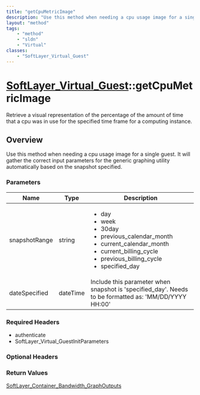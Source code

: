 ```yaml
---
title: "getCpuMetricImage"
description: "Use this method when needing a cpu usage image for a single guest.  It will gather the correct input parameters for the... "
layout: "method"
tags:
    - "method"
    - "sldn"
    - "Virtual"
classes:
    - "SoftLayer_Virtual_Guest"
---
```

# [SoftLayer_Virtual_Guest](/reference/services/SoftLayer_Virtual_Guest)::getCpuMetricImage

Retrieve a visual representation of the percentage of the amount of time that a cpu was in use for the specified time frame for a computing instance. 


## Overview 
Use this method when needing a cpu usage image for a single guest.  It will gather the correct input parameters for the generic graphing utility automatically based on the snapshot specified. 

### Parameters 
|Name | Type | Description |
| --- | --- | --- |
|snapshotRange| string| <ul type="xsd:string"> <li title="day">day</li> <li title="week">week</li> <li title="30day">30day</li> <li title="previous_calendar_month">previous_calendar_month</li> <li title="current_calendar_month">current_calendar_month</li> <li title="current_billing_cycle">current_billing_cycle</li> <li title="previous_billing_cycle">previous_billing_cycle</li> <li title="specified_day">specified_day</li> </ul>|
|dateSpecified| dateTime| Include this parameter when snapshot is 'specified_day'.  Needs to be formatted as: 'MM/DD/YYYY HH:00'|


### Required Headers
* authenticate
* SoftLayer_Virtual_GuestInitParameters

### Optional Headers

### Return Values
<a href='/reference/datatypes/SoftLayer_Container_Bandwidth_GraphOutputs'>SoftLayer_Container_Bandwidth_GraphOutputs </a>

